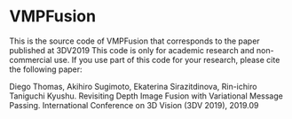 # VMPFusion
This is the source code of VMPFusion that corresponds to the paper published at 3DV2019
This code is only for academic research and non-commercial use. If you use part of this code for your research, please cite the following paper:

Diego Thomas, Akihiro Sugimoto, Ekaterina Sirazitdinova, Rin-ichiro Taniguchi Kyushu.
Revisiting Depth Image Fusion with Variational Message Passing.
International Conference on 3D Vision (3DV 2019), 2019.09


